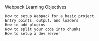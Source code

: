 Webpack
Learning Objectives

    How to setup Webpack for a basic project
    Entry points, output, and loaders
    How to add plugins
    How to split your code into chunks
    How to setup a dev server

